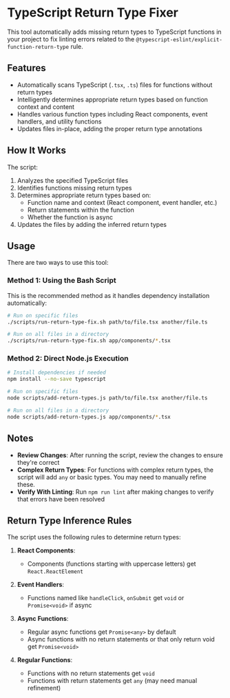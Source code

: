 # TypeScript Return Type Fixer

This tool automatically adds missing return types to TypeScript functions in your project to fix linting errors related to the `@typescript-eslint/explicit-function-return-type` rule.

## Features

- Automatically scans TypeScript (`.tsx`, `.ts`) files for functions without return types
- Intelligently determines appropriate return types based on function context and content
- Handles various function types including React components, event handlers, and utility functions
- Updates files in-place, adding the proper return type annotations

## How It Works

The script:
1. Analyzes the specified TypeScript files
2. Identifies functions missing return types
3. Determines appropriate return types based on:
   - Function name and context (React component, event handler, etc.)
   - Return statements within the function
   - Whether the function is async
4. Updates the files by adding the inferred return types

## Usage

There are two ways to use this tool:

### Method 1: Using the Bash Script

This is the recommended method as it handles dependency installation automatically:

```bash
# Run on specific files
./scripts/run-return-type-fix.sh path/to/file.tsx another/file.ts

# Run on all files in a directory
./scripts/run-return-type-fix.sh app/components/*.tsx
```

### Method 2: Direct Node.js Execution

```bash
# Install dependencies if needed
npm install --no-save typescript

# Run on specific files
node scripts/add-return-types.js path/to/file.tsx another/file.ts

# Run on all files in a directory
node scripts/add-return-types.js app/components/*.tsx
```

## Notes

- **Review Changes**: After running the script, review the changes to ensure they're correct
- **Complex Return Types**: For functions with complex return types, the script will add `any` or basic types. You may need to manually refine these.
- **Verify With Linting**: Run `npm run lint` after making changes to verify that errors have been resolved

## Return Type Inference Rules

The script uses the following rules to determine return types:

1. **React Components**:
   - Components (functions starting with uppercase letters) get `React.ReactElement`

2. **Event Handlers**:
   - Functions named like `handleClick`, `onSubmit` get `void` or `Promise<void>` if async

3. **Async Functions**:
   - Regular async functions get `Promise<any>` by default
   - Async functions with no return statements or that only return void get `Promise<void>`

4. **Regular Functions**:
   - Functions with no return statements get `void`
   - Functions with return statements get `any` (may need manual refinement)